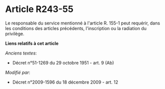 # Article R243-55

Le responsable du service mentionné à l'article R. 155-1 peut requérir, dans les conditions des articles précédents,
l'inscription ou la radiation du privilège.

**Liens relatifs à cet article**

_Anciens textes_:

  - Décret n°51-1269 du 29 octobre 1951 - art. 9 (Ab)

_Modifié par_:

  - Décret n°2009-1596 du 18 décembre 2009 - art. 12

